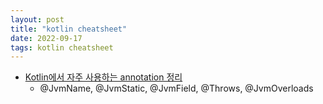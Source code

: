 ```yaml
---
layout: post
title: "kotlin cheatsheet"
date: 2022-09-17
tags: kotlin cheatsheet
---
```



* [Kotlin에서 자주 사용하는 annotation 정리](https://codechacha.com/ko/kotlin-annotations/)
    * @JvmName, @JvmStatic, @JvmField, @Throws, @JvmOverloads





